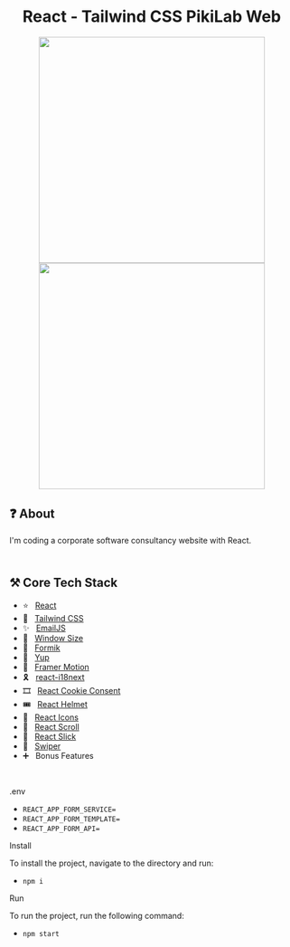 <h1 align="center">
   React - Tailwind CSS PikiLab Web
</h1>

<p align="center">
  <img src="https://github.com/ozkannbuyuk/react-tailwind-pikilab-web/assets/111967202/841e7929-e1a2-4f89-b449-72abdccf92b9" width="400" />
  <img src="https://github.com/ozkannbuyuk/react-tailwind-pikilab-web/assets/111967202/d361e62f-da93-4f96-84f4-40cb8f88c91b" width="400" />
</p>

<h2>
❓ About
</h2>

I'm coding a corporate software consultancy website with React.

<h2>
<br />
⚒️ Core Tech Stack
</h2>

- ⭐️ &nbsp; [React](https://legacy.reactjs.org)
- 🎈 &nbsp; [Tailwind CSS](https://tailwindcss.com)
- ✨ &nbsp; [EmailJS](https://www.emailjs.com)
- 🎉 &nbsp; [Window Size](https://www.npmjs.com/package/@react-hook/window-size)
- 🎊 &nbsp; [Formik](https://formik.org)
- 🎃 &nbsp; [Yup](https://www.npmjs.com/package/yup)
- 🎁 &nbsp; [Framer Motion](https://www.framer.com/motion)
- 🎗 &nbsp; [react-i18next](https://react.i18next.com)
- 🎞 &nbsp; [React Cookie Consent](https://www.npmjs.com/package/react-cookie-consent)
- 🎟 &nbsp; [React Helmet](https://www.npmjs.com/package/react-helmet)
- 🎠 &nbsp; [React Icons](https://react-icons.github.io/react-icons)
- 🎡 &nbsp; [React Scroll](https://www.npmjs.com/package/react-scroll)
- 🎢 &nbsp; [React Slick](https://react-slick.neostack.com)
- 🎪 &nbsp; [Swiper](https://www.npmjs.com/package/swiper)
- ➕ &nbsp; Bonus Features

<br />

.env
- `REACT_APP_FORM_SERVICE=`
- `REACT_APP_FORM_TEMPLATE=`
- `REACT_APP_FORM_API=`

Install

To install the project, navigate to the directory and run:

- `npm i`

Run

To run the project, run the following command:

- `npm start`
